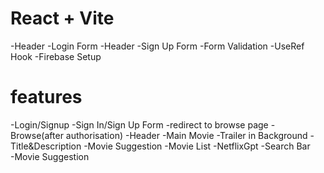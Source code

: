# React + Vite






-Header
-Login Form
-Header
-Sign Up Form
-Form Validation
-UseRef Hook
-Firebase Setup

# features
-Login/Signup
    -Sign In/Sign Up Form
    -redirect to browse page
-Browse(after authorisation)
    -Header
    -Main Movie
        -Trailer in Background
        -Title&Description 
        -Movie Suggestion
           -Movie List
    -NetflixGpt
       -Search Bar       
       -Movie Suggestion